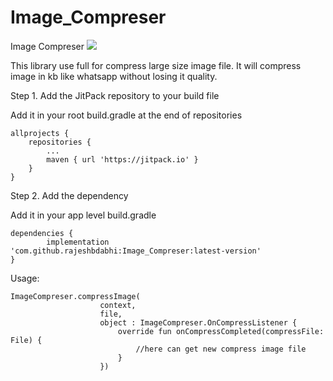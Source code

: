 # Image_Compreser
Image Compreser
[![](https://jitpack.io/v/rajeshbdabhi/Image_Compreser.svg)](https://jitpack.io/#rajeshbdabhi/Image_Compreser)

This library use full for compress large size image file.
It will compress image in kb like whatsapp without losing it quality.

Step 1. Add the JitPack repository to your build file

Add it in your root build.gradle at the end of repositories
	
	allprojects {
		repositories {
			...
			maven { url 'https://jitpack.io' }
		}
	}


Step 2. Add the dependency

Add it in your app level build.gradle

	dependencies {
    		implementation 'com.github.rajeshbdabhi:Image_Compreser:latest-version'
	}
	
Usage:

	ImageCompreser.compressImage(
                        context,
                        file,
                        object : ImageCompreser.OnCompressListener {
                            override fun onCompressCompleted(compressFile: File) {
                                //here can get new compress image file
                            }
                        })
